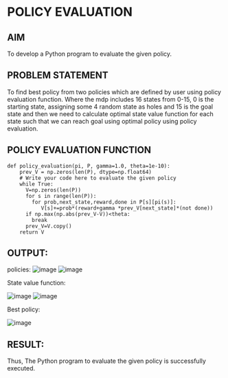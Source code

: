 # POLICY EVALUATION

## AIM
To develop a Python program to evaluate the given policy.

## PROBLEM STATEMENT
To find best policy from two policies which are defined by user using policy evaluation function. Where the mdp includes 16 states from 0-15, 0 is the starting state, assigning some 4 random state as holes and 15 is the goal state and then we need to calculate optimal state value function for each state such that we can reach goal using optimal policy using policy evaluation.

## POLICY EVALUATION FUNCTION
```
def policy_evaluation(pi, P, gamma=1.0, theta=1e-10):
    prev_V = np.zeros(len(P), dtype=np.float64)
    # Write your code here to evaluate the given policy
    while True:
      V=np.zeros(len(P))
      for s in range(len(P)):
        for prob,next_state,reward,done in P[s][pi(s)]:
           V[s]+=prob*(reward+gamma *prev_V[next_state]*(not done))
      if np.max(np.abs(prev_V-V))<theta:
        break
      prev_V=V.copy()
    return V
```

## OUTPUT:
policies:
![image](https://github.com/user-attachments/assets/61ae9430-cf04-4758-a193-dad766d1cc8e)
![image](https://github.com/user-attachments/assets/3cf4a642-8529-4850-af9e-ac2d22e7cfc7)

State value function:

![image](https://github.com/user-attachments/assets/4d659b2f-253b-4a62-a4ab-d24b6ca51199)
![image](https://github.com/user-attachments/assets/f880a62c-9507-4cfa-9307-c2ba0b57bcd2)

Best policy:

![image](https://github.com/user-attachments/assets/e4b85453-92d2-411d-8728-6b849002373a)

## RESULT:

Thus, The Python program to evaluate the given policy is successfully executed.
